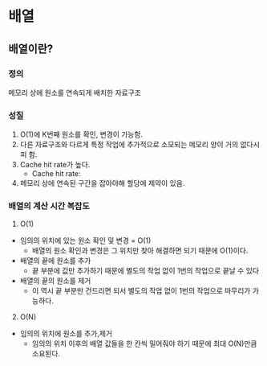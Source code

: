 # 배열

## 배열이란?

### 정의

메모리 상에 원소를 연속되게 배치한 자료구조

### 성질

1. O(1)에 K번째 원소를 확인, 변경이 가능함.
2. 다른 자료구조와 다르게 특정 작업에 추가적으로 소모되는 메모리 양이 거의 없다시피 함.
3. Cache hit rate가 높다.
   - Cache hit rate:
4. 메모리 상에 연속된 구간을 잡아야해 할당에 제약이 있음.

### 배열의 계산 시간 복잡도

1. O(1)

- 임의의 위치에 있는 원소 확인 및 변경 = O(1)
  - 배열의 원소 확인과 변경은 그 위치만 찾아 해결하면 되기 때문에 O(1)이다.
- 배열의 끝에 원소를 추가
  - 끝 부분에 값만 추가하기 때문에 별도의 작업 없이 1번의 작업으로 끝날 수 있다
- 배열의 끝의 원소를 제거
  - 이 역시 끝 부분만 건드리면 되서 별도의 작업 없이 1번의 작업으로 마무리가 가능하다.

2. O(N)

- 임의의 위치에 원소를 추가,제거
  - 임의의 위치 이후의 배열 값들을 한 칸씩 밀어줘야 하기 때문에 최대 O(N)만큼 소요된다.
